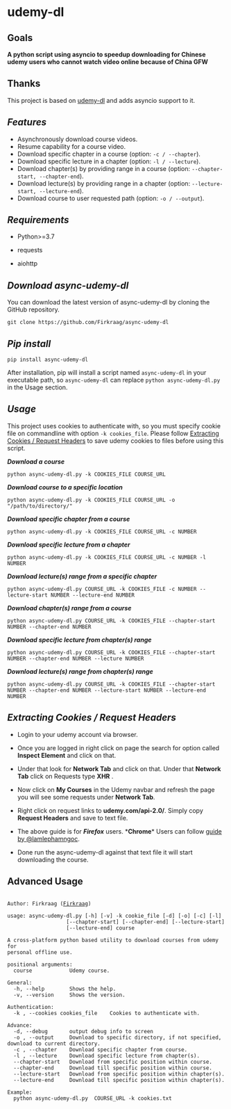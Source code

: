 
# udemy-dl
## Goals

**A python script using asyncio to speedup downloading for Chinese udemy users who cannot watch video online because of China GFW**
## Thanks
   This project is based on [udemy-dl][1] and adds asyncio support to it.
## ***Features***
- Asynchronously download course videos.
- Resume capability for a course video.
- Download specific chapter in a course (option: `-c / --chapter`).
- Download specific lecture in a chapter (option: `-l / --lecture`).
- Download chapter(s) by providing range in a course (option: `--chapter-start, --chapter-end`).
- Download lecture(s) by providing range in a chapter (option: `--lecture-start, --lecture-end`).
- Download course to user requested path (option: `-o / --output`).

## ***Requirements***

- Python\>=3.7

- requests

- aiohttp

## ***Download async-udemy-dl***

You can download the latest version of async-udemy-dl by cloning the GitHub repository.

	git clone https://github.com/Firkraag/async-udemy-dl
	
## ***Pip install***
```
pip install async-udemy-dl
```
After installation, pip will install a script named `async-udemy-dl` in your executable path, so `async-udemy-dl` can replace `python async-udemy-dl.py ` in the Usage section.

## ***Usage***
This project uses cookies to authenticate with, so you must specify cookie file on commandline with option `-k cookies_file`. 
Please follow [Extracting Cookies / Request Headers][2] to save udemy cookies to files before using this script.

***Download a course***

	python async-udemy-dl.py -k COOKIES_FILE COURSE_URL
  
***Download course to a specific location***

	python async-udemy-dl.py -k COOKIES_FILE COURSE_URL -o "/path/to/directory/"
  
***Download specific chapter from a course***

	python async-udemy-dl.py -k COOKIES_FILE COURSE_URL -c NUMBER

***Download specific lecture from a chapter***

	python async-udemy-dl.py -k COOKIES_FILE COURSE_URL -c NUMBER -l NUMBER

***Download lecture(s) range from a specific chapter***

	python async-udemy-dl.py COURSE_URL -k COOKIES_FILE -c NUMBER --lecture-start NUMBER --lecture-end NUMBER

***Download chapter(s) range from a course***

	python async-udemy-dl.py COURSE_URL -k COOKIES_FILE --chapter-start NUMBER --chapter-end NUMBER

***Download specific lecture from chapter(s) range***

	python async-udemy-dl.py COURSE_URL -k COOKIES_FILE --chapter-start NUMBER --chapter-end NUMBER --lecture NUMBER

***Download lecture(s) range from chapter(s) range***

	python async-udemy-dl.py COURSE_URL -k COOKIES_FILE --chapter-start NUMBER --chapter-end NUMBER --lecture-start NUMBER --lecture-end NUMBER

## ***Extracting Cookies / Request Headers***

 - Login to your udemy account via browser.
 - Once you are logged in right click on page the search for option called **Inspect Element** and click on that.
 - Under that look for **Network Tab** and click on that. Under that **Network Tab** click on Requests type **XHR** .
 - Now click on **My Courses** in the Udemy navbar and refresh the page you will see some requests under **Network Tab**.
 - Right click on request links to **udemy.com/api-2.0/**. Simply copy **Request Headers** and save to text file.
 - The above guide is for ***Firefox*** users. ***Chrome**\* Users can follow [guide by @lamlephamngoc][3].
	 
 - Done run the async-udemy-dl against that text file it will start downloading the course.



## **Advanced Usage**

<pre><code>
Author: Firkraag (<a href="https://github.com/Firkraag/">Firkraag</a>)

usage: async-udemy-dl.py [-h] [-v] -k cookie_file [-d] [-o] [-c] [-l]
                   [--chapter-start] [--chapter-end] [--lecture-start]
                   [--lecture-end] course

A cross-platform python based utility to download courses from udemy for
personal offline use.

positional arguments:
  course            Udemy course.

General:
  -h, --help        Shows the help.
  -v, --version     Shows the version.

Authentication:
  -k , --cookies cookies_file    Cookies to authenticate with.

Advance:
  -d, --debug       output debug info to screen
  -o , --output     Download to specific directory, if not specified, download to current directory.
  -c , --chapter    Download specific chapter from course.
  -l , --lecture    Download specific lecture from chapter(s).
  --chapter-start   Download from specific position within course.
  --chapter-end     Download till specific position within course.
  --lecture-start   Download from specific position within chapter(s).
  --lecture-end     Download till specific position within chapter(s).

Example:
  python async-udemy-dl.py  COURSE_URL -k cookies.txt
</code></pre>

[1]:	https://github.com/r0oth3x49/udemy-dl
[2]:	https://github.com/Firkraag/async-udemy-dl#extracting-cookies--request-headers
[3]:	https://github.com/r0oth3x49/udemy-dl/issues/303#issuecomment-441345792